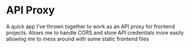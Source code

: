 # API Proxy

A quick app I've thrown together to work as an API proxy for frontend projects. Alows me to handle CORS and store API credentials more easily allowing me to mess around with some static frontend files
